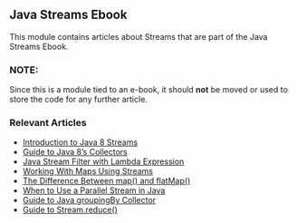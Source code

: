 ## Java Streams Ebook

This module contains articles about Streams that are part of the Java Streams Ebook.

### NOTE: 

Since this is a module tied to an e-book, it should **not** be moved or used to store the code for any further article.

### Relevant Articles

- [Introduction to Java 8 Streams](https://www.baeldung.com/java-8-streams-introduction)
- [Guide to Java 8’s Collectors](https://www.baeldung.com/java-8-collectors)
- [Java Stream Filter with Lambda Expression](https://www.baeldung.com/java-stream-filter-lambda)
- [Working With Maps Using Streams](https://www.baeldung.com/java-maps-streams)
- [The Difference Between map() and flatMap()](https://www.baeldung.com/java-difference-map-and-flatmap)
- [When to Use a Parallel Stream in Java](https://www.baeldung.com/java-when-to-use-parallel-stream)
- [Guide to Java groupingBy Collector](https://www.baeldung.com/java-groupingby-collector)
- [Guide to Stream.reduce()](https://www.baeldung.com/java-stream-reduce)
